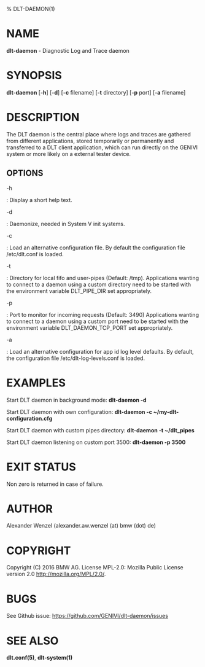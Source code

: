 % DLT-DAEMON(1)

# NAME

**dlt-daemon** - Diagnostic Log and Trace daemon

# SYNOPSIS

**dlt-daemon** \[**-h**\] \[**-d**\] \[**-c** filename\] \[**-t** directory\] \[**-p** port\] \[**-a** filename\]

# DESCRIPTION

The DLT daemon is the central place where logs and traces are gathered
from different applications, stored temporarily or permanently and
transferred to a DLT client application, which can run directly on the
GENIVI system or more likely on a external tester device.

## OPTIONS

-h

:   Display a short help text.

-d

:   Daemonize, needed in System V init systems.

-c

:   Load an alternative configuration file. By default the configuration file /etc/dlt.conf is loaded.

-t

:   Directory for local fifo and user-pipes (Default: /tmp).
    Applications wanting to connect to a daemon using a custom directory need to be started with the environment variable DLT_PIPE_DIR set appropriately.

-p

:   Port to monitor for incoming requests (Default: 3490)
    Applications wanting to connect to a daemon using a custom
    port need to be started with the environment variable
    DLT_DAEMON_TCP_PORT set appropriately.

-a

:   Load an alternative configuration for app id log level defaults.
    By default, the configuration file /etc/dlt-log-levels.conf is loaded.


# EXAMPLES

Start DLT daemon in background mode:
    **dlt-daemon -d**

Start DLT daemon with own configuration:
    **dlt-daemon -c ~/my-dlt-configuration.cfg**

Start DLT daemon with custom pipes directory:
    **dlt-daemon -t ~/dlt_pipes**

Start DLT daemon listening on custom port 3500:
    **dlt-daemon -p 3500**

# EXIT STATUS

Non zero is returned in case of failure.

# AUTHOR

Alexander Wenzel (alexander.aw.wenzel (at) bmw (dot) de)

# COPYRIGHT

Copyright (C) 2016 BMW AG. License MPL-2.0: Mozilla Public License version 2.0 <http://mozilla.org/MPL/2.0/>.

# BUGS

See Github issue: <https://github.com/GENIVI/dlt-daemon/issues>

# SEE ALSO

**dlt.conf(5)**, **dlt-system(1)**

